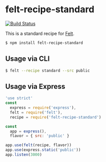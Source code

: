 # felt-recipe-standard

[![Build Status][travis-image]][travis-url]

This is a standard recipe for [Felt](https://github.com/cognitom/felt).

```bash
$ npm install felt-recipe-standard
```

## Usage via CLI

```bash
$ felt --recipe standard --src public
```

## Usage via Express

```javascript
'use strict'
const
  express = require('express'),
  felt = require('felt'),
  recipe = require('felt-recipe-standard')

const
  app = express(),
  flavor = { src: 'public' }

app.use(felt(recipe, flavor))
app.use(express.static('public'))
app.listen(3000)
```

[travis-image]:https://img.shields.io/travis/cognitom/felt-recipe-standard.svg?style=flat-square
[travis-url]:https://travis-ci.org/cognitom/felt-recipe-standard
